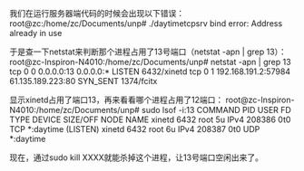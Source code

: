 我们在运行服务器端代码的时候会出现以下错误：
	root@zc:/home/zc/Documents/unp# ./daytimetcpsrv 
	bind error: Address already in use


于是查一下netstat来判断那个进程占用了13号端口（netstat -apn | grep 13）：
	root@zc-Inspiron-N4010:/home/zc/Documents/unp# netstat -apn | grep 13
	tcp        0      0 0.0.0.0:13              0.0.0.0:*               LISTEN      6432/xinetd 
	tcp        0      1 192.168.191.2:57984     61.135.189.223:80       SYN_SENT    1374/fcitx 

显示xinetd占用了端口13，再来看看哪个进程占用了12端口：
	root@zc-Inspiron-N4010:/home/zc/Documents/unp# sudo lsof -i:13
	COMMAND  PID USER   FD   TYPE DEVICE SIZE/OFF NODE NAME
	xinetd  6432 root    5u  IPv4 208386      0t0  TCP *:daytime (LISTEN)
	xinetd  6432 root    6u  IPv4 208387      0t0  UDP *:daytime 

现在，通过sudo kill XXXX就能杀掉这个进程，让13号端口空闲出来了。
